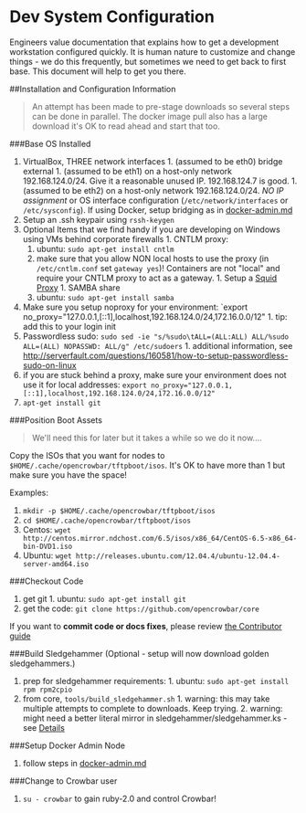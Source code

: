 # Dev System Configuration

Engineers value documentation that explains how to get a development workstation configured quickly. It is human nature to customize and change things - we do this frequently, but sometimes we need to get back to first base.  This document will help to get you there.

##Installation and Configuration Information

> An attempt has been made to pre-stage downloads so several steps can be done in parallel.  The docker image pull also has a large download it's OK to read ahead and start that too.

###Base OS Installed
  1. VirtualBox, THREE network interfaces
    1. (assumed to be eth0) bridge external 
    1. (assumed to be eth1) on a host-only network 192.168.124.0/24.  Give it a reasonable unused IP. 192.168.124.7 is good.
    1. (assumed to be eth2) on a host-only network 192.168.124.0/24.  *NO IP assignment* or OS interface configuration (`/etc/network/interfaces` or `/etc/sysconfig`). If using Docker, setup bridging as in [docker-admin.md](docker-admin.md)
  1. Setup an .ssh keypair using `rssh-keygen`
  1. Optional Items that we find handy if you are developing on Windows using VMs behind corporate firewalls
    1. CNTLM proxy: 
      1. ubuntu: `sudo apt-get install cntlm`
      1. make sure that you allow NON local hosts to use the proxy (in `/etc/cntlm.conf` set `gateway yes`)!  Containers are not "local" and require your CNTLM proxy to act as a gateway.
    1. Setup a [Squid Proxy](proxy-cache.md)
    1. SAMBA share
      1. ubuntu: `sudo apt-get install samba`
  1. Make sure you setup noproxy for your environment: `export no_proxy="127.0.0.1,[::1],localhost,192.168.124.0/24,172.16.0.0/12"
    1. tip: add this to your login init
  1. Passwordless sudo: `sudo sed -ie "s/%sudo\tALL=(ALL:ALL) ALL/%sudo ALL=(ALL) NOPASSWD: ALL/g" /etc/sudoers`
    1. additional information, see http://serverfault.com/questions/160581/how-to-setup-passwordless-sudo-on-linux
  1. if you are stuck behind a proxy, make sure your environment does not use it for local addresses: `export no_proxy="127.0.0.1,[::1],localhost,192.168.124.0/24,172.16.0.0/12"`
  1. `apt-get install git`

###Position Boot Assets
  
> We'll need this for later but it takes a while so we do it now....

Copy the ISOs that you want for nodes to `$HOME/.cache/opencrowbar/tftpboot/isos`.  It's OK to have more than 1 but make sure you have the space!

Examples:
  1. `mkdir -p $HOME/.cache/opencrowbar/tftpboot/isos`
  1. `cd $HOME/.cache/opencrowbar/tftpboot/isos`
  1. Centos: `wget http://centos.mirror.ndchost.com/6.5/isos/x86_64/CentOS-6.5-x86_64-bin-DVD1.iso`
  1. Ubuntu: `wget http://releases.ubuntu.com/12.04.4/ubuntu-12.04.4-server-amd64.iso`

###Checkout Code 
  1. get git
    1. ubuntu: `sudo apt-get install git`
  1. get the code: `git clone https://github.com/opencrowbar/core`

If you want to **commit code or docs fixes**, please review [the Contributor guide](../contributing.md)

###Build Sledgehammer (Optional - setup will now download golden sledgehammers.)
  1. prep for sledgehammer requirements: 
    1. ubuntu: `sudo apt-get install rpm rpm2cpio`
  1. from core, `tools/build_sledgehammer.sh`
    1. warning: this may take multiple attempts to complete to downloads.  Keep trying.
    2. warning: might need a better literal mirror in sledgehammer/sledgehammer.ks - see [Details]((../../workflow/dev-build-sledgehammer.md))

###Setup Docker Admin Node 
  1. follow steps in [docker-admin.md](docker-admin.md)

###Change to Crowbar user
  1. `su - crowbar` to gain ruby-2.0 and control Crowbar!
